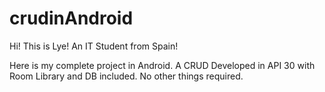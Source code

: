 # crudinAndroid
Hi! This is Lye! An IT Student from Spain!

Here is my complete project in Android. A CRUD Developed in API 30 with Room Library and DB included. No other things required.
